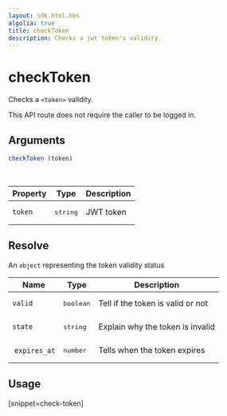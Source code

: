 ```yaml
---
layout: sdk.html.hbs
algolia: true
title: checkToken
description: Checks a jwt token's validity.
---
```


# checkToken

Checks a `<token>` validity.

This API route does not require the caller to be logged in.

## Arguments

```javascript
checkToken (token)
```

<br/>

| Property    | Type    | Description
|--------------|---------|-------------
| ``token`` | <pre>string</pre> | JWT token

## Resolve

An `object` representing the token validity status

| Name                | Type    | Description
| ------------------- | ------- | -----------------------------------
| `valid`               | <pre>boolean</pre> | Tell if the token is valid or not
| `state`               | <pre>string</pre> | Explain why the token is invalid
| `expires_at`          | <pre>number</pre> | Tells when the token expires

## Usage

[snippet=check-token]
